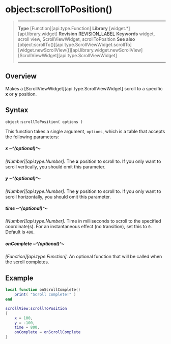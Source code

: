 # object:scrollToPosition()

> --------------------- ------------------------------------------------------------------------------------------
> __Type__              [Function][api.type.Function]
> __Library__           [widget.*][api.library.widget]
> __Revision__          [REVISION_LABEL](REVISION_URL)
> __Keywords__          widget, scroll view, ScrollViewWidget, scrollToPosition
> __See also__          [object:scrollTo()][api.type.ScrollViewWidget.scrollTo]
>						[widget.newScrollView()][api.library.widget.newScrollView]
>						[ScrollViewWidget][api.type.ScrollViewWidget]
> --------------------- ------------------------------------------------------------------------------------------


## Overview

Makes a [ScrollViewWidget][api.type.ScrollViewWidget] scroll to a specific __x__ or __y__ position.


## Syntax

	object:scrollToPosition( options )

This function takes a single argument, `options`, which is a table that accepts the following parameters:

##### x ~^(optional)^~
_[Number][api.type.Number]._ The __x__ position to scroll to. If you only want to scroll vertically, you should omit this parameter.

##### y ~^(optional)^~
_[Number][api.type.Number]._ The __y__ position to scroll to. If you only want to scroll horizontally, you should omit this parameter.

##### time ~^(optional)^~
_[Number][api.type.Number]._ Time in milliseconds to scroll to the specified coordinate(s). For an instantaneous effect (no&nbsp;transition), set this to `0`. Default is `400`.

##### onComplete ~^(optional)^~ 
_[Function][api.type.Function]._ An optional function that will be called when the scroll completes.


## Example

``````lua
local function onScrollComplete()
    print( "Scroll complete!" )
end

scrollView:scrollToPosition
{
    x = 100,
    y = -100,
    time = 800,
    onComplete = onScrollComplete
}
``````
